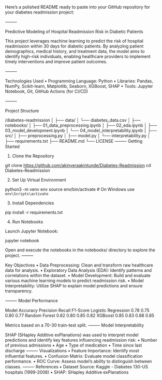 Here’s a polished README ready to paste into your GitHub repository for your diabetes readmission project:

⸻

Predictive Modeling of Hospital Readmission Risk in Diabetic Patients

This project leverages machine learning to predict the risk of hospital readmission within 30 days for diabetic patients. By analyzing patient demographics, medical history, and treatment data, the model aims to identify high-risk individuals, enabling healthcare providers to implement timely interventions and improve patient outcomes.

⸻

Technologies Used
	•	Programming Language: Python
	•	Libraries: Pandas, NumPy, Scikit-learn, Matplotlib, Seaborn, XGBoost, SHAP
	•	Tools: Jupyter Notebook, Git, GitHub Actions (for CI/CD)

⸻

Project Structure

/diabetes-readmission
│
├── data/
│   └── diabetes_data.csv
│
├── notebooks/
│   ├── 01_data_preprocessing.ipynb
│   ├── 02_eda.ipynb
│   ├── 03_model_development.ipynb
│   └── 04_model_interpretability.ipynb
│
├── src/
│   ├── preprocessing.py
│   ├── model.py
│   └── interpretability.py
│
├── requirements.txt
├── README.md
└── LICENSE
⸻
Getting Started

1. Clone the Repository

git clone https://github.com/akinyeraakintunde/Diabetes-Readmission
cd Diabetes-Readmission

2. Set Up Virtual Environment

python3 -m venv env
source env/bin/activate  # On Windows use `env\Scripts\activate`

3. Install Dependencies

pip install -r requirements.txt

4. Run Notebooks

Launch Jupyter Notebook:

jupyter notebook

Open and execute the notebooks in the notebooks/ directory to explore the project.
⸻

Key Objectives
	•	Data Preprocessing: Clean and transform raw healthcare data for analysis.
	•	Exploratory Data Analysis (EDA): Identify patterns and correlations within the dataset.
	•	Model Development: Build and evaluate various machine learning models to predict readmission risk.
	•	Model Interpretability: Utilize SHAP to explain model predictions and ensure transparency.

⸻
Model Performance

Model	Accuracy	Precision	Recall	F1-Score
Logistic Regression	0.78	0.75	0.80	0.77
Random Forest	0.82	0.80	0.85	0.82
XGBoost	0.85	0.83	0.88	0.85

Metrics based on a 70-30 train-test split.
⸻
Model Interpretability

SHAP (SHapley Additive exPlanations) was used to interpret model predictions and identify key features influencing readmission risk:
	•	Number of previous admissions
	•	Age
	•	Type of medication
	•	Time since last discharge
⸻
Visualizations
	•	Feature Importance: Identify most influential features.
	•	Confusion Matrix: Evaluate model classification performance.
	•	ROC Curve: Assess model’s ability to distinguish between classes.
⸻
References
	•	Dataset Source: Kaggle - Diabetes 130-US hospitals (1999-2008)
	•	SHAP: SHapley Additive exPlanations